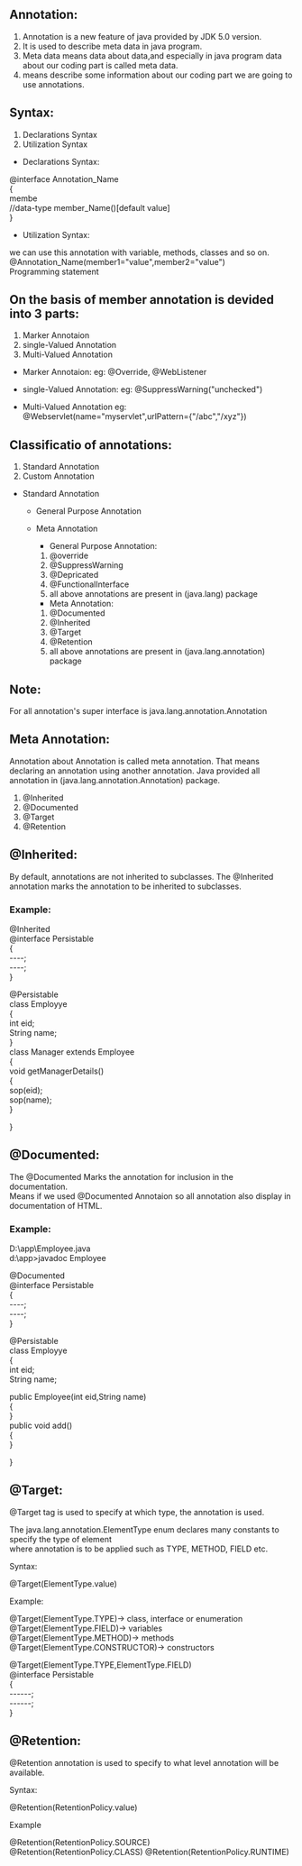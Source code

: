 ## Annotation:

1. Annotation is a new feature of java provided by JDK 5.0 version.
2. It is used to describe meta data in java program.
3. Meta data means data about data,and especially in java program data about our coding part is called meta data.
4. means describe some information about our coding part we are going to use annotations.

## Syntax:

1. Declarations Syntax
2. Utilization Syntax

- Declarations Syntax:

@interface Annotation_Name  
{  
  membe  
  //data-type member_Name()[default value]  
}

- Utilization Syntax:

we can use this annotation with variable, methods, classes and so on.  
@Annotation_Name(member1="value",member2="value")  
Programming statement  

## On the basis of member annotation is devided into 3 parts:

1. Marker Annotaion
2. single-Valued Annotation
3. Multi-Valued Annotation

- Marker Annotaion:
eg: @Override, @WebListener

- single-Valued Annotation:
eg: @SuppressWarning("unchecked")

- Multi-Valued Annotation
eg: @Webservlet(name="myservlet",urlPattern={"/abc","/xyz"})

## Classificatio of annotations:

1. Standard Annotation
2. Custom Annotation

- Standard Annotation
  - General Purpose Annotation
  - Meta Annotation
    
    - General Purpose Annotation:
    1. @override
    2. @SuppressWarning
    3. @Depricated
    4. @FunctionalInterface  
    5. all above annotations are present in (java.lang) package  
     
  
    - Meta Annotation:
    1. @Documented
    2. @Inherited
    3. @Target
    4. @Retention
    5. all above annotations are present in (java.lang.annotation) package  

## Note:

For all annotation's super interface is java.lang.annotation.Annotation
        
## Meta Annotation:

Annotation about Annotation is called meta annotation.
That means declaring an annotation using another annotation.
Java provided all annotation in (java.lang.annotation.Annotation) package.

1. @Inherited
2. @Documented
3. @Target
4. @Retention

## @Inherited:
By default, annotations are not inherited to subclasses. 
The @Inherited annotation marks the annotation to be inherited to subclasses.  

### Example:

@Inherited  
@interface Persistable  
{  
    ----;  
    ----;   
}  

@Persistable  
class Employye  
{  
  int eid;  
  String name;  
}  
class Manager extends Employee  
{  
  void getManagerDetails()  
  {  
    sop(eid);  
    sop(name);  
  }  
  
}  

## @Documented:

The @Documented Marks the annotation for inclusion in the documentation.  
Means if we used @Documented Annotaion so all annotation also display in documentation of HTML.

### Example:
D:\app\Employee.java  
d:\app>javadoc Employee  

@Documented  
@interface Persistable  
{  
    ----;  
    ----;   
}  

@Persistable  
class Employye  
{  
  int eid;  
  String name; 
  
  public Employee(int eid,String name)  
  {  
  }  
  public void add()  
  {  
  }  
  
}  


## @Target:

@Target tag is used to specify at which type, the annotation is used.

The java.lang.annotation.ElementType enum declares many constants to specify the type of element  
where annotation is to be applied such as TYPE, METHOD, FIELD etc.
  
Syntax: 

@Target(ElementType.value)  

Example:  

@Target(ElementType.TYPE)-> class, interface or enumeration  
@Target(ElementType.FIELD)-> variables  
@Target(ElementType.METHOD)-> methods  
@Target(ElementType.CONSTRUCTOR)-> constructors  

@Target(ElementType.TYPE,ElementType.FIELD)  
@interface Persistable  
{  
    ------;  
    ------;  
}  

## @Retention:

@Retention annotation is used to specify to what level annotation will be available.

Syntax:  

@Retention(RetentionPolicy.value)  

Example  

@Retention(RetentionPolicy.SOURCE)  
@Retention(RetentionPolicy.CLASS) 
@Retention(RetentionPolicy.RUNTIME)  






